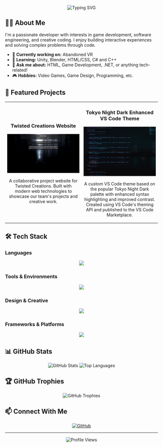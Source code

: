<div align="center">
  <img src="https://readme-typing-svg.herokuapp.com?font=Fira+Code&size=32&duration=3000&pause=1000&color=F7F7F7&center=true&vCenter=true&width=600&lines=Hey+there%2C+I'm+Venage5603!;Game+Developer+%26+Programmer;Always+learning+new+things" alt="Typing SVG" />
</div>

## 👨‍💻 About Me

I'm a passionate developer with interests in game development, software engineering, and creative coding. I enjoy building interactive experiences and solving complex problems through code.

- 🔭 **Currently working on:** Abandoned VR
- 🌱 **Learning:** Unity, Blender, HTML/CSS, C# and C++
- 💬 **Ask me about:** HTML, Game Development, .NET, or anything tech-related!
- 🎮 **Hobbies:** Video Games, Game Design, Programming, etc.

## 🚀 Featured Projects

<table>
  <tr>
    <td width="50%">
      <h3 align="center">Twisted Creations Website</h3>
      <p align="center">
        <a href="https://github.com/Twisted-Creations/twisted-creations.github.io" target="_blank">
          <img src="./Images/Website-Image.png" width="100%" alt="Twisted Creations Website"/>
        </a>
        <p align="center">
          A collaborative project website for Twisted Creations. Built with modern web technologies to showcase our team's projects and creative work.
        </p>
      </p>
    </td>
    <td width="50%">
      <h3 align="center">Tokyo Night Dark Enhanced VS Code Theme</h3>
      <p align="center">
        <a href="https://github.com/Venage5603/Tokyo-Night-Dark-Enhanced" target="_blank">
          <img src="./Images/Unreal.png" width="100%" alt="Tokyo Night Dark Enhanced Theme"/>
        </a>
        <p align="center">
          A custom VS Code theme based on the popular Tokyo Night Dark palette with enhanced syntax highlighting and improved contrast. Created using VS Code's theming API and published to the VS Code Marketplace.
        </p>
      </p>
    </td>
  </tr>
</table>

## 🛠️ Tech Stack

### Languages

<p align="center">
  <a href="https://skillicons.dev">
    <img src="https://skillicons.dev/icons?i=c,cs,cpp,md,html,css" />
  </a>
</p>

### Tools & Environments

<p align="center">
  <a href="https://skillicons.dev">
    <img src="https://skillicons.dev/icons?i=git,unity,vscode,blender,nodejs,npm,yarn,powershell,githubactions" />
  </a>
</p>

### Design & Creative

<p align="center">
  <a href="https://skillicons.dev">
    <img src="https://skillicons.dev/icons?i=ps,ai" />
  </a>
</p>

### Frameworks & Platforms

<p align="center">
  <a href="https://skillicons.dev">
    <img src="https://skillicons.dev/icons?i=dotnet,discord,github,arch" />
  </a>
</p>

## 📊 GitHub Stats

<div align="center">
  <img src="https://my-readme-stats-one.vercel.app/api?username=Venage5603&show_icons=true&show=reviews,prs_merged&theme=rose_pine" alt="GitHub Stats" />
  <img src="https://my-readme-stats-one.vercel.app/api/top-langs/?username=Venage5603&langs_count=8&theme=rose_pine&layout=compact" alt="Top Languages" />
</div>

## 🏆 GitHub Trophies

<div align="center">
  <img src="https://github-profile-trophy.vercel.app/?username=Venage5603&theme=darkhub&column=7&no-frame=true&margin-w=15" alt="GitHub Trophies" />
</div>

## 📫 Connect With Me

<div align="center">
  <!-- Add your social media links with icons -->
  <a href="https://github.com/Venage5603" target="_blank">
    <img src="https://img.shields.io/badge/GitHub-100000?style=for-the-badge&logo=github&logoColor=white" alt="GitHub" />
  </a>
  <!-- Add more social links as needed -->
  <!-- Example:
  <a href="https://linkedin.com/in/yourusername" target="_blank">
    <img src="https://img.shields.io/badge/LinkedIn-0077B5?style=for-the-badge&logo=linkedin&logoColor=white" alt="LinkedIn" />
  </a>
  -->
</div>

---

<div align="center">
  <img src="https://komarev.com/ghpvc/?username=Venage5603&color=blueviolet&style=flat-square&label=Profile+Views" alt="Profile Views" />
</div>

<!--
You can customize this README further by:
1. Adding your actual project screenshots and links
2. Filling in the "About Me" section with your personal details
3. Adding your social media links
4. Customizing colors and themes to match your style
-->
